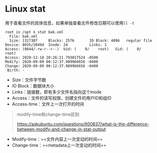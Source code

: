 # Linux stat

用于查看文件的具体信息，如果单独查看文件修改日期可以使用`ll -t`

```
root in /opt λ stat bak.xml 
  File: bak.xml
  Size: 1317387   	Blocks: 2576       IO Block: 4096   regular file
Device: 801h/2049d	Inode: 24          Links: 1
Access: (0644/-rw-r--r--)  Uid: (    0/    root)   Gid: (    0/    root)
Access: 2020-12-18 20:26:21.793017524 -0500
Modify: 2020-09-09 00:12:37.989966656 -0400
Change: 2020-09-09 00:12:37.989966656 -0400
 Birth: -                    
```

- Size：文件字节数
- IO Block：数据块大小
- Links：链接数，即有多少文件名指向这个inode
- Access：文件的读写权限，创建文件的用户ID和组ID
- Access-time：文件上一次打开的时间

> modify-time和change-time区别
>
> https://askubuntu.com/questions/600837/what-is-the-difference-between-modify-and-change-in-stat-output

- Modify-time：==文件内容上一次变动的时间==
- Change-time：==metadata上一次变动的时间==